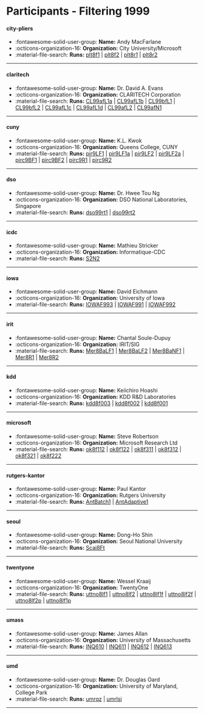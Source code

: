 # Participants - Filtering 1999 

#### city-pliers
 - :fontawesome-solid-user-group: **Name:** Andy MacFarlane
 - :octicons-organization-16: **Organization:** City University/Microsoft
 - :material-file-search: **Runs:** [plt8f1](./runs.md#plt8f1) | [plt8f2](./runs.md#plt8f2) | [plt8r1](./runs.md#plt8r1) | [plt8r2](./runs.md#plt8r2)

---
#### claritech
 - :fontawesome-solid-user-group: **Name:** Dr. David A. Evans
 - :octicons-organization-16: **Organization:** CLARITECH Corporation
 - :material-file-search: **Runs:** [CL99afL1a](./runs.md#cl99afl1a) | [CL99afL1b](./runs.md#cl99afl1b) | [CL99bfL1](./runs.md#cl99bfl1) | [CL99bfL2](./runs.md#cl99bfl2) | [CL99afL1c](./runs.md#cl99afl1c) | [CL99afL1d](./runs.md#cl99afl1d) | [CL99afL2](./runs.md#cl99afl2) | [CL99afN1](./runs.md#cl99afn1)

---
#### cuny
 - :fontawesome-solid-user-group: **Name:** K.L. Kwok
 - :octicons-organization-16: **Organization:** Queens College, CUNY
 - :material-file-search: **Runs:** [pir9LF1](./runs.md#pir9lf1) | [pir9LF1a](./runs.md#pir9lf1a) | [pir9LF2](./runs.md#pir9lf2) | [pir9LF2a](./runs.md#pir9lf2a) | [pirc9BF1](./runs.md#pirc9bf1) | [pirc9BF2](./runs.md#pirc9bf2) | [pirc9R1](./runs.md#pirc9r1) | [pirc9R2](./runs.md#pirc9r2)

---
#### dso
 - :fontawesome-solid-user-group: **Name:** Dr. Hwee Tou Ng
 - :octicons-organization-16: **Organization:** DSO National Laboratories, Singapore
 - :material-file-search: **Runs:** [dso99rt1](./runs.md#dso99rt1) | [dso99rt2](./runs.md#dso99rt2)

---
#### icdc
 - :fontawesome-solid-user-group: **Name:** Mathieu Stricker
 - :octicons-organization-16: **Organization:** Informatique-CDC
 - :material-file-search: **Runs:** [S2N2](./runs.md#s2n2)

---
#### iowa
 - :fontawesome-solid-user-group: **Name:** David Eichmann
 - :octicons-organization-16: **Organization:** University of Iowa
 - :material-file-search: **Runs:** [IOWAF993](./runs.md#iowaf993) | [IOWAF991](./runs.md#iowaf991) | [IOWAF992](./runs.md#iowaf992)

---
#### irit
 - :fontawesome-solid-user-group: **Name:** Chantal Soule-Dupuy
 - :octicons-organization-16: **Organization:** IRIT/SIG
 - :material-file-search: **Runs:** [Mer8BaLF1](./runs.md#mer8balf1) | [Mer8BaLF2](./runs.md#mer8balf2) | [Mer8BaNF1](./runs.md#mer8banf1) | [Mer8R1](./runs.md#mer8r1) | [Mer8R2](./runs.md#mer8r2)

---
#### kdd
 - :fontawesome-solid-user-group: **Name:** Keiichiro Hoashi
 - :octicons-organization-16: **Organization:** KDD R\&D Laboratories
 - :material-file-search: **Runs:** [kdd8f003](./runs.md#kdd8f003) | [kdd8f002](./runs.md#kdd8f002) | [kdd8f001](./runs.md#kdd8f001)

---
#### microsoft
 - :fontawesome-solid-user-group: **Name:** Steve Robertson
 - :octicons-organization-16: **Organization:** Microsoft Research Ltd
 - :material-file-search: **Runs:** [ok8f112](./runs.md#ok8f112) | [ok8f122](./runs.md#ok8f122) | [ok8f311](./runs.md#ok8f311) | [ok8f312](./runs.md#ok8f312) | [ok8f321](./runs.md#ok8f321) | [ok8f222](./runs.md#ok8f222)

---
#### rutgers-kantor
 - :fontawesome-solid-user-group: **Name:** Paul Kantor
 - :octicons-organization-16: **Organization:** Rutgers University
 - :material-file-search: **Runs:** [AntBatch1](./runs.md#antbatch1) | [AntAdaptive1](./runs.md#antadaptive1)

---
#### seoul
 - :fontawesome-solid-user-group: **Name:** Dong-Ho Shin
 - :octicons-organization-16: **Organization:** Seoul National University
 - :material-file-search: **Runs:** [Scai8Ft](./runs.md#scai8ft)

---
#### twentyone
 - :fontawesome-solid-user-group: **Name:** Wessel Kraaij
 - :octicons-organization-16: **Organization:** TwentyOne
 - :material-file-search: **Runs:** [uttno8lf1](./runs.md#uttno8lf1) | [uttno8lf2](./runs.md#uttno8lf2) | [uttno8lf1f](./runs.md#uttno8lf1f) | [uttno8lf2f](./runs.md#uttno8lf2f) | [uttno8lf2p](./runs.md#uttno8lf2p) | [uttno8lf1p](./runs.md#uttno8lf1p)

---
#### umass
 - :fontawesome-solid-user-group: **Name:** James Allan
 - :octicons-organization-16: **Organization:** University of Massachusetts
 - :material-file-search: **Runs:** [INQ610](./runs.md#inq610) | [INQ611](./runs.md#inq611) | [INQ612](./runs.md#inq612) | [INQ613](./runs.md#inq613)

---
#### umd
 - :fontawesome-solid-user-group: **Name:** Dr. Douglas Oard
 - :octicons-organization-16: **Organization:** University of Maryland, College Park
 - :material-file-search: **Runs:** [umrqz](./runs.md#umrqz) | [umrlsi](./runs.md#umrlsi)

---
